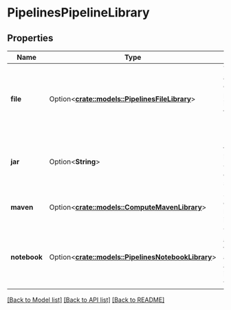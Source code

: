 # PipelinesPipelineLibrary

## Properties

Name | Type | Description | Notes
------------ | ------------- | ------------- | -------------
**file** | Option<[**crate::models::PipelinesFileLibrary**](PipelinesFileLibrary.md)> | The path to a file that defines a pipeline and is stored in the Databricks Repos.  | [optional]
**jar** | Option<**String**> | URI of the jar to be installed. Currently only DBFS is supported.  | [optional]
**maven** | Option<[**crate::models::ComputeMavenLibrary**](ComputeMavenLibrary.md)> | Specification of a maven library to be installed.  | [optional]
**notebook** | Option<[**crate::models::PipelinesNotebookLibrary**](PipelinesNotebookLibrary.md)> | The path to a notebook that defines a pipeline and is stored in the <Databricks> workspace.  | [optional]

[[Back to Model list]](../README.md#documentation-for-models) [[Back to API list]](../README.md#documentation-for-api-endpoints) [[Back to README]](../README.md)


